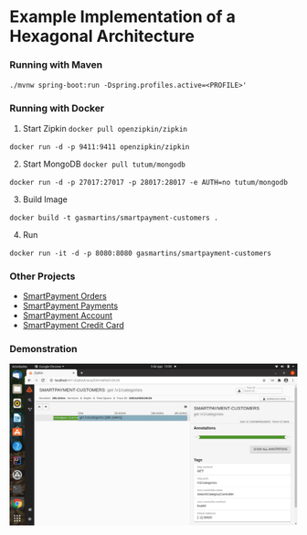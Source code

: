 # Example Implementation of a Hexagonal Architecture



### Running with Maven

`
./mvnw spring-boot:run -Dspring.profiles.active=<PROFILE>'
`

### Running with Docker

1. Start Zipkin
`
docker pull openzipkin/zipkin
`

`
docker run -d -p 9411:9411 openzipkin/zipkin
`

2. Start MongoDB
`
docker pull tutum/mongodb
`

`
docker run -d -p 27017:27017 -p 28017:28017 -e AUTH=no tutum/mongodb
`

3. Build Image

`
docker build -t gasmartins/smartpayment-customers .
`

4. Run

`
docker run -it -d -p 8080:8080 gasmartins/smartpayment-customers
`

### Other Projects

* [SmartPayment Orders](https://github.com/gabrielsmartins/smartpayment-orders)
* [SmartPayment Payments](https://github.com/gabrielsmartins/smartpayment-payments)
* [SmartPayment Account](https://github.com/gabrielsmartins/smartpayment-account)
* [SmartPayment Credit Card](https://github.com/gabrielsmartins/smartpayment-credit-card)

### Demonstration

![Example 1](assets/zipkin.png)